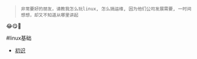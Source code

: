 > ``非常要好的朋友，请教我怎么玩linux, 怎么搞运维, 因为他们公司发展需要, 一时间想想，却又不知道从哪里讲起``

:joy::yum::round_pushpin:

#linux基础
- [初识](./初识linux.md)
